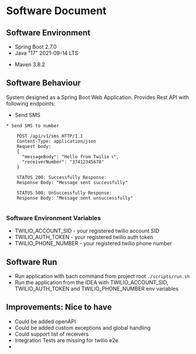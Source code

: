 # Software Document

## Software Environment

* Spring Boot 2.7.0
* Java "17" 2021-09-14 LTS
+ Maven 3.8.2

## Software Behaviour
System designed as a Spring Boot Web Application. Provides Rest API with following endpoints:

- Send SMS
```
* Send SMS to number
    
    POST /api/v1/sms HTTP/1.1
    Content-Type: application/json
    Request body:
    {
      "messageBody": "Hello from Twilio 📞",
      "receiverNumber": "37412345678"
    }
    
    STATUS 200: Successfully Response: 
    Response Body: "Message sent successfully"
    
    STATUS 500: UnSuccessfully Response: 
    Response Body: "Message sent unsuccessfully"
    
```

### Software Environment Variables
- TWILIO_ACCOUNT_SID - your registered twilio account SID
- TWILIO_AUTH_TOKEN - your registered twilio auth token
- TWILIO_PHONE_NUMBER - your registered twilio phone number

## Software Run
- Run application with bach command from project root `./scripts/run.sh`
- Run the application from the IDEA with TWILIO_ACCOUNT_SID, TWILIO_AUTH_TOKEN and TWILIO_PHONE_NUMBER env variables


## Improvements: Nice to have
- Could be added openAPI
- Could be added custom exceptions and global handling
- Could support list of receivers
- Integration Tests are missing for twilio e2e
- 
